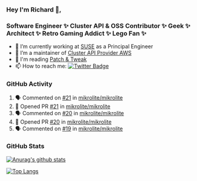 ### Hey I'm Richard 👋, 

<h3 align="left">Software Engineer ✨ Cluster API & OSS Contributor ✨ Geek ✨ Architect ✨ Retro Gaming Addict ✨ Lego Fan ✨</h3>

- 🔭 I’m currently working at [SUSE](https://www.suse.com/) as a Principal Engineer
- 👯 I’m a maintainer of [Cluster API Provider AWS](https://github.com/kubernetes-sigs/cluster-api-provider-aws)
- 💬 I'm reading [Patch & Tweak](https://bjooks.com/products/patch-tweak-exploring-modular-synthesis)
- 📫 How to reach me: [![Twitter Badge](https://img.shields.io/badge/-@fruit_case-00acee?style=flat&logo=Twitter&logoColor=white)](https://twitter.com/intent/follow?screen_name=fruit_case "Follow on Twitter")

### GitHub Activity 

<!--START_SECTION:activity-->
1. 🗣 Commented on [#21](https://github.com/mikrolite/mikrolite/pull/21#issuecomment-1802432503) in [mikrolite/mikrolite](https://github.com/mikrolite/mikrolite)
2. 💪 Opened PR [#21](https://github.com/mikrolite/mikrolite/pull/21) in [mikrolite/mikrolite](https://github.com/mikrolite/mikrolite)
3. 🗣 Commented on [#20](https://github.com/mikrolite/mikrolite/pull/20#issuecomment-1802279956) in [mikrolite/mikrolite](https://github.com/mikrolite/mikrolite)
4. 💪 Opened PR [#20](https://github.com/mikrolite/mikrolite/pull/20) in [mikrolite/mikrolite](https://github.com/mikrolite/mikrolite)
5. 🗣 Commented on [#19](https://github.com/mikrolite/mikrolite/pull/19#issuecomment-1802152829) in [mikrolite/mikrolite](https://github.com/mikrolite/mikrolite)
<!--END_SECTION:activity-->

### GitHub Stats

[![Anurag's github stats](https://github-readme-stats.vercel.app/api?username=richardcase&count_private=true&show_icons=true)](https://github.com/anuraghazra/github-readme-stats)

[![Top Langs](https://github-readme-stats.vercel.app/api/top-langs/?username=richardcase&hide=html&layout=compact)](https://github.com/anuraghazra/github-readme-stats)
